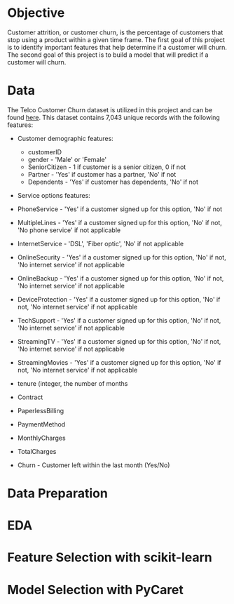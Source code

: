 # Objective
Customer attrition, or customer churn, is the percentage of customers that stop using a product within a given time frame. The first goal of this project is to identify important features that help determine if a customer will churn. The second goal of this project is to build a model that will predict if a customer will churn. 

# Data
The Telco Customer Churn dataset is utilized in this project and can be found [here](https://www.kaggle.com/blastchar/telco-customer-churn). This dataset contains 7,043 unique records with the following features:
* Customer demographic features:
  * customerID
  * gender - 'Male' or 'Female'
  * SeniorCitizen - 1 if customer is a senior citizen, 0 if not
  * Partner - 'Yes' if customer has a partner, 'No' if not
  * Dependents - 'Yes' if customer has dependents, 'No' if not
  
* Service options features:
 * PhoneService - 'Yes' if a customer signed up for this option, 'No' if not
 * MultipleLines - 'Yes' if a customer signed up for this option, 'No' if not, 'No phone service' if not applicable
 * InternetService - 'DSL', 'Fiber optic', 'No' if not applicable
 * OnlineSecurity - 'Yes' if a customer signed up for this option, 'No' if not, 'No internet service' if not applicable
 * OnlineBackup - 'Yes' if a customer signed up for this option, 'No' if not, 'No internet service' if not applicable
 * DeviceProtection - 'Yes' if a customer signed up for this option, 'No' if not, 'No internet service' if not applicable
 * TechSupport - 'Yes' if a customer signed up for this option, 'No' if not, 'No internet service' if not applicable
 * StreamingTV - 'Yes' if a customer signed up for this option, 'No' if not, 'No internet service' if not applicable
 * StreamingMovies - 'Yes' if a customer signed up for this option, 'No' if not, 'No internet service' if not applicable


* tenure (integer, the number of months
* Contract
* PaperlessBilling
* PaymentMethod
* MonthlyCharges
* TotalCharges
* Churn - Customer left within the last month (Yes/No)

# Data Preparation

# EDA

# Feature Selection with scikit-learn

# Model Selection with PyCaret
